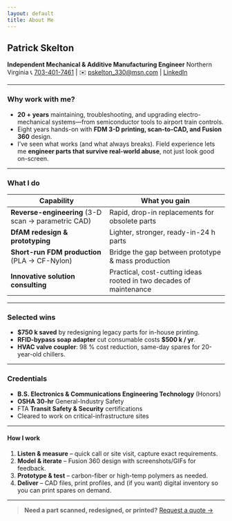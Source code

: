 ```yaml
---
layout: default
title: About Me
---
```


## Patrick Skelton
**Independent Mechanical & Additive Manufacturing Engineer**
Northern Virginia
📞 [703-401-7461](tel:703-401-7461)   |   ✉️ [pskelton_330@msn.com](mailto:pskelton_330@msn.com)   |   [LinkedIn](https://www.linkedin.com/in/patskelton)

---

### Why work with me?
* **20 + years** maintaining, troubleshooting, and upgrading electro-mechanical systems—from semiconductor tools to airport train controls.
* Eight years hands-on with **FDM 3-D printing, scan-to-CAD, and Fusion 360** design.
* I’ve seen what works (and what always breaks). Field experience lets me **engineer parts that survive real-world abuse**, not just look good on-screen.

---

### What I do
| Capability | What you gain |
|------------|---------------|
| **Reverse-engineering** (3-D scan → parametric CAD) | Rapid, drop-in replacements for obsolete parts |
| **DfAM redesign & prototyping** | Lighter, stronger, ready-in-24 h parts |
| **Short-run FDM production** (PLA → CF-Nylon) | Bridge the gap between prototype & mass production |
| **Innovative solution consulting** | Practical, cost-cutting ideas rooted in two decades of maintenance |

---

### Selected wins
* **$750 k saved** by redesigning legacy parts for in-house printing.
* **RFID-bypass soap adapter** cut consumable costs **$500 k / yr**.
* **HVAC valve coupler**: 98 % cost reduction, same-day spares for 20-year-old chillers.

---

### Credentials
* **B.S. Electronics & Communications Engineering Technology** (Honors)
* **OSHA 30-hr** General-Industry Safety
* FTA **Transit Safety & Security** certifications
* Cleared to work on critical-infrastructure sites

---

#### How I work
1. **Listen & measure** – quick call or site visit, capture exact requirements.
2. **Model & iterate** – Fusion 360 design with screenshots/GIFs for feedback.
3. **Prototype & test** – carbon-fiber or high-temp polymers as needed.
4. **Deliver** – CAD files, print profiles, and (if you want) digital inventory so you can print spares on demand.

---

> **Need a part scanned, redesigned, or printed?**
> [Request a quote →](/contact.html)
